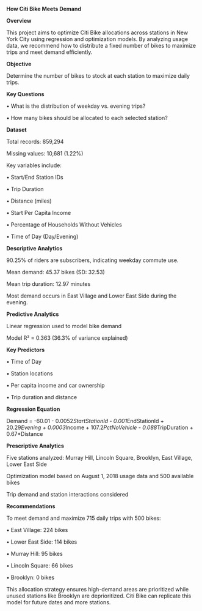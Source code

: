 **How Citi Bike Meets Demand**

**Overview**

This project aims to optimize Citi Bike allocations across stations in New York City using regression and optimization models. By analyzing usage data, we recommend how to distribute a fixed number of bikes to maximize trips and meet demand efficiently.

**Objective**

Determine the number of bikes to stock at each station to maximize daily trips.

**Key Questions**

• What is the distribution of weekday vs. evening trips?

• How many bikes should be allocated to each selected station?

**Dataset**

Total records: 859,294

Missing values: 10,681 (1.22%)

Key variables include:

• Start/End Station IDs

• Trip Duration

• Distance (miles)

• Start Per Capita Income

• Percentage of Households Without Vehicles

• Time of Day (Day/Evening)

**Descriptive Analytics**

90.25% of riders are subscribers, indicating weekday commute use.

Mean demand: 45.37 bikes (SD: 32.53)

Mean trip duration: 12.97 minutes

Most demand occurs in East Village and Lower East Side during the evening.

**Predictive Analytics**

Linear regression used to model bike demand

Model R² = 0.363 (36.3% of variance explained)

**Key Predictors**

• Time of Day

• Station locations

• Per capita income and car ownership

• Trip duration and distance

**Regression Equation**

Demand = -60.01 - 0.0052*StartStationId - 0.001*EndStationId
         + 20.29*Evening + 0.0003*Income
         + 107.2*PctNoVehicle - 0.088*TripDuration + 0.67*Distance

**Prescriptive Analytics**

Five stations analyzed: Murray Hill, Lincoln Square, Brooklyn, East Village, Lower East Side

Optimization model based on August 1, 2018 usage data and 500 available bikes

Trip demand and station interactions considered

**Recommendations**

To meet demand and maximize 715 daily trips with 500 bikes:

• East Village: 224 bikes

• Lower East Side: 114 bikes

• Murray Hill: 95 bikes

• Lincoln Square: 66 bikes

• Brooklyn: 0 bikes

This allocation strategy ensures high-demand areas are prioritized while unused stations like Brooklyn are deprioritized. Citi Bike can replicate this model for future dates and more stations.

